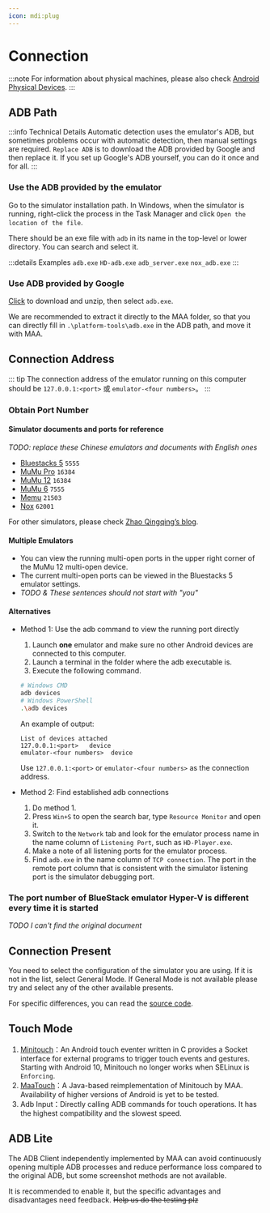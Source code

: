 ```yaml
---
icon: mdi:plug
---
```


# Connection

:::note
For information about physical machines, please also check [Android Physical Devices](./devices/android.md).
:::

## ADB Path

:::info Technical Details
Automatic detection uses the emulator's ADB, but sometimes problems occur with automatic detection, then manual settings are required.
`Replace ADB` is to download the ADB provided by Google and then replace it. If you set up Google's ADB yourself, you can do it once and for all.
:::

### Use the ADB provided by the emulator

Go to the simulator installation path. In Windows, when the simulator is running, right-click the process in the Task Manager and click `Open the location of the file`.

There should be an exe file with `adb` in its name in the top-level or lower directory. You can search and select it.

:::details Examples
`adb.exe` `HD-adb.exe` `adb_server.exe` `nox_adb.exe`
:::

### Use ADB provided by Google

[Click](https://dl.google.com/android/repository/platform-tools-latest-windows.zip) to download and unzip, then select `adb.exe`.

We are recommended to extract it directly to the MAA folder, so that you can directly fill in `.\platform-tools\adb.exe` in the ADB path, and move it with MAA.

## Connection Address

::: tip
The connection address of the emulator running on this computer should be `127.0.0.1:<port>` 或 `emulator-<four numbers>`。
:::

### Obtain Port Number

#### Simulator documents and ports for reference

_TODO: replace these Chinese emulators and documents with English ones_

- [Bluestacks 5](https://support.bluestacks.com/hc/zh-tw/articles/360061342631-%E5%A6%82%E4%BD%95%E5%B0%87%E6%82%A8%E7%9A%84%E6%87%89%E7%94%A8%E5%BE%9EBlueStacks-4%E8%BD%89%E7%A7%BB%E5%88%B0BlueStacks-5#%E2%80%9C2%E2%80%9D) `5555`
- [MuMu Pro](https://mumu.163.com/mac/function/20240126/40028_1134600.html) `16384`
- [MuMu 12](https://mumu.163.com/help/20230214/35047_1073151.html) `16384`
- [MuMu 6](https://mumu.163.com/help/20210531/35047_951108.html) `7555`
- [Memu](https://bbs.xyaz.cn/forum.php?mod=viewthread&tid=365537) `21503`
- [Nox](https://support.yeshen.com/zh-CN/qt/ml) `62001`

For other simulators, please check [Zhao Qingqing’s blog](https://www.cnblogs.com/zhaoqingqing/p/15238464.html).

#### Multiple Emulators

- You can view the running multi-open ports in the upper right corner of the MuMu 12 multi-open device.
- The current multi-open ports can be viewed in the Bluestacks 5 emulator settings.
- _TODO & These sentences should not start with "you"_

#### Alternatives

- Method 1: Use the adb command to view the running port directly

  1. Launch **one** emulator and make sure no other Android devices are connected to this computer.
  2. Launch a terminal in the folder where the adb executable is.
  3. Execute the following command.

  ```sh
  # Windows CMD
  adb devices
  # Windows PowerShell
  .\adb devices
  ```

  An example of output:

  ```text
  List of devices attached
  127.0.0.1:<port>   device
  emulator-<four numbers>  device
  ```

  Use `127.0.0.1:<port>` or `emulator-<four numbers>` as the connection address.

- Method 2: Find established adb connections

  1. Do method 1.
  2. Press `Win+S` to open the search bar, type `Resource Monitor` and open it.
  3. Switch to the `Network` tab and look for the emulator process name in the name column of `Listening Port`, such as `HD-Player.exe`.
  4. Make a note of all listening ports for the emulator process.
  5. Find `adb.exe` in the name column of `TCP connection`. The port in the remote port column that is consistent with the simulator listening port is the simulator debugging port.

### The port number of BlueStack emulator Hyper-V is different every time it is started

_TODO I can't find the original document_

## Connection Present

You need to select the configuration of the simulator you are using. If it is not in the list, select General Mode. If General Mode is not available please try and select any of the other available presents.

For specific differences, you can read the [source code](https://github.com/MaaAssistantArknights/MaaAssistantArknights/blob/dev/resource/config.json#L68).

## Touch Mode

1. [Minitouch](https://github.com/DeviceFarmer/minitouch)：An Android touch eventer written in C provides a Socket interface for external programs to trigger touch events and gestures. Starting with Android 10, Minitouch no longer works when SELinux is `Enforcing`.
2. [MaaTouch](https://github.com/MaaAssistantArknights/MaaTouch)：A Java-based reimplementation of Minitouch by MAA. Availability of higher versions of Android is yet to be tested.
3. Adb Input：Directly calling ADB commands for touch operations. It has the highest compatibility and the slowest speed.

## ADB Lite

The ADB Client independently implemented by MAA can avoid continuously opening multiple ADB processes and reduce performance loss compared to the original ADB, but some screenshot methods are not available.

It is recommended to enable it, but the specific advantages and disadvantages need feedback. ~~Help us do the testing plz~~

